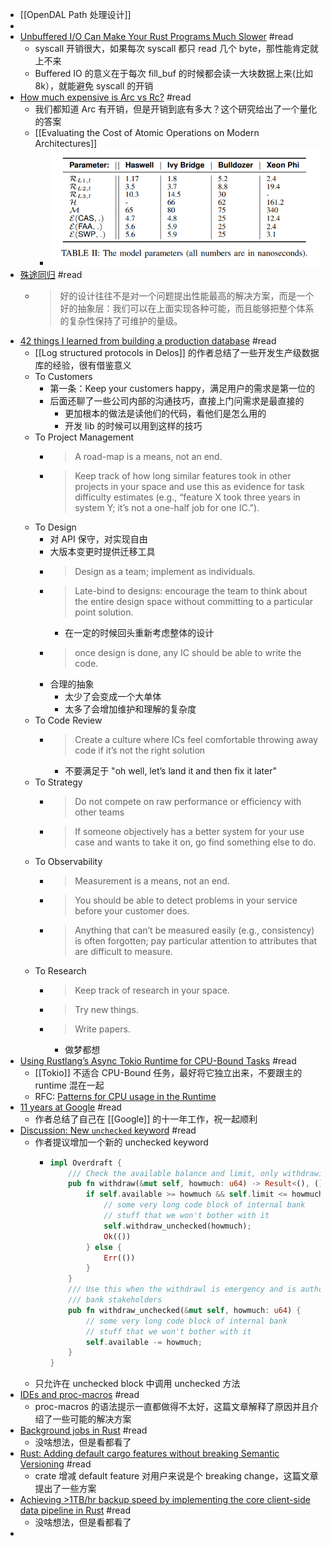 - [[OpenDAL Path 处理设计]]
-
- [Unbuffered I/O Can Make Your Rust Programs Much Slower](https://era.co/blog/unbuffered-io-slows-rust-programs) #read
	- syscall 开销很大，如果每次 syscall 都只 read 几个 byte，那性能肯定就上不来
	- Buffered IO 的意义在于每次 fill_buf 的时候都会读一大块数据上来(比如 8k），就能避免 syscall 的开销
- [How much expensive is Arc vs Rc?](https://users.rust-lang.org/t/how-much-expensive-is-arc-vs-rc/48756) #read
	- 我们都知道 Arc 有开销，但是开销到底有多大？这个研究给出了一个量化的答案
	- [[Evaluating the Cost of Atomic Operations on Modern Architectures]]
		- ![image.png](../assets/image_1646751365407_0.png)
- [殊途同归](https://expye.com/research-product.html) #read
	- > 好的设计往往不是对一个问题提出性能最高的解决方案，而是一个好的抽象层：我们可以在上面实现各种可能，而且能够把整个体系的复杂性保持了可维护的量级。
- [42 things I learned from building a production database](https://maheshba.bitbucket.io/blog/2021/10/19/42Things.html) #read
	- [[Log structured protocols in Delos]] 的作者总结了一些开发生产级数据库的经验，很有借鉴意义
	- To Customers
		- 第一条：Keep your customers happy，满足用户的需求是第一位的
		- 后面还聊了一些公司内部的沟通技巧，直接上门问需求是最直接的
			- 更加根本的做法是读他们的代码，看他们是怎么用的
			- 开发 lib 的时候可以用到这样的技巧
	- To Project Management
		- > A road-map is a means, not an end.
		- >  Keep track of how long similar features took in other projects in your space and use this as evidence for task difficulty estimates (e.g., “feature X took three years in system Y; it’s not a one-half job for one IC.”).
	- To Design
		- 对 API 保守，对实现自由
		- 大版本变更时提供迁移工具
		- > Design as a team; implement as individuals.
		- > Late-bind to designs: encourage the team to think about the entire design space without committing to a particular point solution.
			- 在一定的时候回头重新考虑整体的设计
		- > once design is done, any IC should be able to write the code.
		- 合理的抽象
			- 太少了会变成一个大单体
			- 太多了会增加维护和理解的复杂度
	- To Code Review
		- > Create a culture where ICs feel comfortable throwing away code if it’s not the right solution
			- 不要满足于 "oh well, let’s land it and then fix it later"
	- To Strategy
		- > Do not compete on raw performance or efficiency with other teams
		- >  If someone objectively has a better system for your use case and wants to take it on, go find something else to do.
	- To Observability
		- > Measurement is a means, not an end.
		- > You should be able to detect problems in your service before your customer does.
		- > Anything that can’t be measured easily (e.g., consistency) is often forgotten; pay particular attention to attributes that are difficult to measure.
	- To Research
		- > Keep track of research in your space.
		- > Try new things.
		- > Write papers.
			- 做梦都想
- [Using Rustlang’s Async Tokio Runtime for CPU-Bound Tasks](https://thenewstack.io/using-rustlangs-async-tokio-runtime-for-cpu-bound-tasks/) #read
	- [[Tokio]] 不适合 CPU-Bound 任务，最好将它独立出来，不要跟主的 runtime 混在一起
	- RFC: [Patterns for CPU usage in the Runtime](https://github.com/influxdata/influxdb_iox/blob/80995afb70/docs/multi_core_tasks.md)
- [11 years at Google](https://www.industrialempathy.com/posts/11-years-at-google/) #read
	- 作者总结了自己在 [[Google]] 的十一年工作，祝一起顺利
- [Discussion: New `unchecked` keyword](https://ohsayan.github.io/2022/02/rust-unchecked-keyword/) #read
	- 作者提议增加一个新的 unchecked keyword
		- ```rust
		  impl Overdraft {
		      /// Check the available balance and limit, only withdrawing when they are fine
		      pub fn withdraw(&mut self, howmuch: u64) -> Result<(), ()> {
		          if self.available >= howmuch && self.limit <= howmuch {
		              // some very long code block of internal bank
		              // stuff that we won't bother with it
		              self.withdraw_unchecked(howmuch);
		              Ok(())
		          } else {
		              Err(())
		          }
		      }
		      /// Use this when the withdrawl is emergency and is authorized by
		      /// bank stakeholders
		      pub fn withdraw_unchecked(&mut self, howmuch: u64) {
		          // some very long code block of internal bank
		          // stuff that we won't bother with it
		          self.available -= howmuch;
		      }
		  }
		  ```
	- 只允许在 unchecked block 中调用 unchecked 方法
- [IDEs and proc-macros](https://veykril.github.io/posts/ide-proc-macros/) #read
	- proc-macros 的语法提示一直都做得不太好，这篇文章解释了原因并且介绍了一些可能的解决方案
- [Background jobs in Rust](https://kerkour.com/rust-background-jobs) #read
	- 没啥想法，但是看都看了
- [Rust: Adding default cargo features without breaking Semantic Versioning](https://slint-ui.com/blog/rust-adding-default-cargo-feature.html) #read
	- crate 增减 default feature 对用户来说是个 breaking change，这篇文章提出了一些方案
- [Achieving >1TB/hr backup speed by implementing the core client-side data pipeline in Rust](https://www.druva.com/blog/achieving-1tb-hr-backup-speed-with-a-core-client-side-data-pipeline-in-rust/) #read
	- 没啥想法，但是看都看了
-